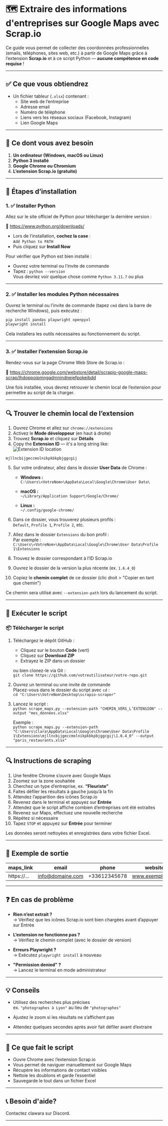 # 🗺️ Extraire des informations d'entreprises sur Google Maps avec Scrap.io

Ce guide vous permet de collecter des coordonnées professionnelles (emails, téléphones, sites web, etc.) à partir de Google Maps grâce à l’extension **Scrap.io** et à ce script Python — **aucune compétence en code requise** !

---

## ✅ Ce que vous obtiendrez

- Un fichier tableur (`.xlsx`) contenant :
  - Site web de l’entreprise  
  - Adresse email  
  - Numéro de téléphone  
  - Liens vers les réseaux sociaux (Facebook, Instagram)  
  - Lien Google Maps  

---

## 🔧 Ce dont vous avez besoin

1. **Un ordinateur (Windows, macOS ou Linux)**
2. **Python 3 installé**
3. **Google Chrome ou Chromium**
4. **L’extension Scrap.io (gratuite)**

---

## 🚀 Étapes d’installation

### 1. ✅ Installer Python

Allez sur le site officiel de Python pour télécharger la dernière version :

🔗 https://www.python.org/downloads/

- Lors de l’installation, **cochez la case** :  
  `Add Python to PATH`
- Puis cliquez sur **Install Now**

Pour vérifier que Python est bien installé :
- Ouvrez votre terminal ou l’invite de commande
- Tapez : `python --version`  
  Vous devriez voir quelque chose comme `Python 3.11.7` ou plus

---

### 2. ✅ Installer les modules Python nécessaires

Ouvrez le terminal ou l’invite de commande (tapez `cmd` dans la barre de recherche Windows), puis exécutez :

```bash
pip install pandas playwright openpyxl 
playwright install
```


Cela installera les outils nécessaires au fonctionnement du script.

---

### 3. ✅ Installer l’extension Scrap.io

Rendez-vous sur la page Chrome Web Store de Scrap.io :

🔗 https://chrome.google.com/webstore/detail/scrapio-google-maps-scrap/lhdoppojpmngadmnindnejefpokejbdd

Une fois installée, vous devrez retrouver le chemin local de l’extension pour permettre au script de la charger.

---

## 🔍 Trouver le chemin local de l’extension

1. Ouvrez Chrome et allez sur `chrome://extensions`  
2. Activez le **Mode développeur** (en haut à droite)  
3. Trouvez **Scrap.io** et cliquez sur **Détails**  
4. Copy the **Extension ID** — it's a long string like:  
![Extension ID location](your_scrap.io_id.png)

`mjllncbijgeccmolnikpkbkpbjggcgij`


5. Sur votre ordinateur, allez dans le dossier **User Data** de Chrome :

   - **Windows :**  
     `C:\Users\<VotreNom>\AppData\Local\Google\Chrome\User Data\`

   - **macOS :**  
     `~/Library/Application Support/Google/Chrome/`

   - **Linux :**  
     `~/.config/google-chrome/`

6. Dans ce dossier, vous trouverez plusieurs profils :  
   `Default`, `Profile 1`, `Profile 2`, etc.

7. Allez dans le dossier `Extensions` du bon profil :  
   Par exemple :  
   `C:\Users\<VotreNom>\AppData\Local\Google\Chrome\User Data\Profile 1\Extensions`

8. Trouvez le dossier correspondant à l’ID Scrap.io  
9. Ouvrez le dossier de la version la plus récente (ex. `1.6.4_0`)  
10. Copiez le **chemin complet** de ce dossier (clic droit > "Copier en tant que chemin")

Ce chemin sera utilisé avec `--extension-path` lors du lancement du script.

---

## 🏃 Exécuter le script

### 📦 Télécharger le script

1. Téléchargez le dépôt GitHub :  
   - Cliquez sur le bouton **Code** (vert)  
   - Cliquez sur **Download ZIP**  
   - Extrayez le ZIP dans un dossier

   ou bien clonez-le via Git :  
   `git clone https://github.com/votreutilisateur/votre-repo.git`

2. Ouvrez un terminal ou une invite de commande  
   Placez-vous dans le dossier du script avec `cd` :  
   `cd "C:\Users\VotreNom\Desktop\scrapio-scraper"`

3. Lancez le script :  
   `python scrape_maps.py --extension-path "CHEMIN_VERS_L’EXTENSION" --output "mes_données.xlsx"`

   Exemple :  
   `python scrape_maps.py --extension-path "C:\Users\Clara\AppData\Local\Google\Chrome\User Data\Profile 1\Extensions\mjllncbijgeccmolnikpkbkpbjggcgij\1.6.4_0" --output "paris_restaurants.xlsx"`

---

## 🔍 Instructions de scraping

1. Une fenêtre Chrome s’ouvre avec Google Maps  
2. Zoomez sur la zone souhaitée  
3. Cherchez un type d’entreprise, ex. **“Fleuriste”**  
4. Faites défiler les résultats à gauche jusqu’à la fin  
5. Attendez l’apparition des icônes Scrap.io  
6. Revenez dans le terminal et appuyez sur **Entrée**  
7. Attendez que le script affiche combien d’entreprises ont été extraites  
8. Revenez sur Maps, effectuez une nouvelle recherche  
9. Répétez si nécessaire  
10. Tapez `STOP` et appuyez sur **Entrée** pour terminer

Les données seront nettoyées et enregistrées dans votre fichier Excel.

---

## 📂 Exemple de sortie

| maps_link | email             | phone       | website           | contact_page       | facebook             | instagram             |
|-----------|------------------|-------------|-------------------|--------------------|----------------------|-----------------------|
| https://... | info@domaine.com | +33612345678 | www.exemple.com   | /contact           | fb.com/votrepage     | instagram.com/votrebiz |

---

## ❓ En cas de problème

- **Rien n’est extrait ?**  
  → Vérifiez que les icônes Scrap.io sont bien chargées avant d’appuyer sur Entrée

- **L’extension ne fonctionne pas ?**  
  → Vérifiez le chemin complet (avec le dossier de version)

- **Erreurs Playwright ?**  
  → Exécutez `playwright install` à nouveau

- **"Permission denied" ?**  
  → Lancez le terminal en mode administrateur

---

## 💡 Conseils

- Utilisez des recherches plus précises  
  ex. `"photographes à Lyon"` au lieu de `"photographes"`

- Ajustez le zoom si les résultats ne s’affichent pas  
- Attendez quelques secondes après avoir fait défiler avant d’extraire

---

## 🧼 Ce que fait le script

- Ouvre Chrome avec l’extension Scrap.io  
- Vous permet de naviguer manuellement sur Google Maps  
- Récupère les informations de contact visibles  
- Nettoie les doublons et garde l’essentiel  
- Sauvegarde le tout dans un fichier Excel

---

## 📞 Besoin d'aide?

Contactez clawara sur Discord.

---
